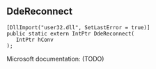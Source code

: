 ## DdeReconnect

```
[DllImport("user32.dll", SetLastError = true)]
public static extern IntPtr DdeReconnect(
   IntPtr hConv
);
```

Microsoft documentation: (TODO)
